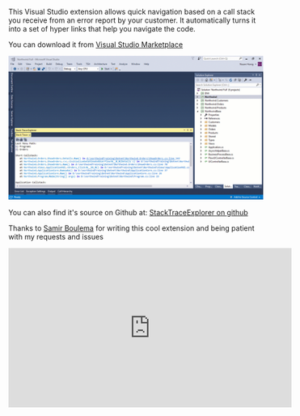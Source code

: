 
This Visual Studio extension allows quick navigation based on a call stack you receive from an error report by your customer.
It automatically turns it into a set of hyper links that help you navigate the code.

You can download it from [Visual Studio Marketplace](https://marketplace.visualstudio.com/items?itemName=SamirBoulema.StackTraceExplorer)



![Stack Trace Explorer](stack-trace-explorer1.gif)


You can also find it's source on Github at:
[StackTraceExplorer on github](https://github.com/sboulema/StackTraceExplorer)

Thanks to [Samir Boulema](https://github.com/sboulema) for writing this cool extension and being patient with my requests and issues


<iframe width="560" height="315" src="https://www.youtube.com/embed/rwpAt66yVy4" frameborder="0" allowfullscreen></iframe>

